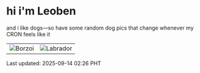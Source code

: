 # hi i'm Leoben

and i like dogs—so have some random dog pics that change whenever my CRON feels like it

|  |  |
|--------|----------|
| ![Borzoi](https://random-dog-vercel.vercel.app/api/random-borzoi?v=1757788012) | ![Labrador](https://random-dog-vercel.vercel.app/api/random-labrador?v=1757788012) |

Last updated: 2025-09-14 02:26 PHT
